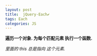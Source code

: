 ```yaml
---
layout: post
title:  jQuery-Each✔︎
tags: Each
categories: JS
---
```



**遍历一个对象. 为每个匹配元素 执行一个函数.**

*里面的 this 总是指向 这个元素.*